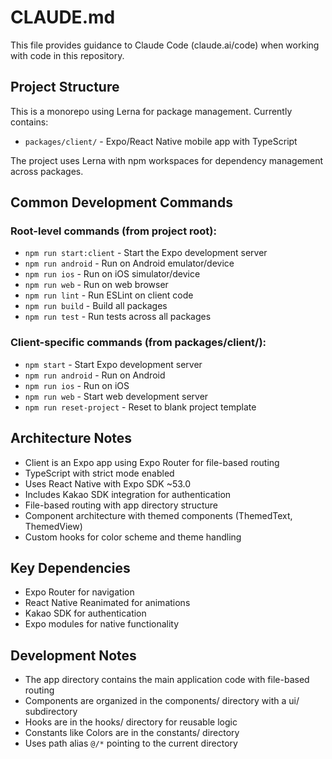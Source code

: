 # CLAUDE.md

This file provides guidance to Claude Code (claude.ai/code) when working with code in this repository.

## Project Structure

This is a monorepo using Lerna for package management. Currently contains:
- `packages/client/` - Expo/React Native mobile app with TypeScript

The project uses Lerna with npm workspaces for dependency management across packages.

## Common Development Commands

### Root-level commands (from project root):
- `npm run start:client` - Start the Expo development server
- `npm run android` - Run on Android emulator/device
- `npm run ios` - Run on iOS simulator/device  
- `npm run web` - Run on web browser
- `npm run lint` - Run ESLint on client code
- `npm run build` - Build all packages
- `npm run test` - Run tests across all packages

### Client-specific commands (from packages/client/):
- `npm start` - Start Expo development server
- `npm run android` - Run on Android
- `npm run ios` - Run on iOS
- `npm run web` - Start web development server
- `npm run reset-project` - Reset to blank project template

## Architecture Notes

- Client is an Expo app using Expo Router for file-based routing
- TypeScript with strict mode enabled
- Uses React Native with Expo SDK ~53.0
- Includes Kakao SDK integration for authentication
- File-based routing with app directory structure
- Component architecture with themed components (ThemedText, ThemedView)
- Custom hooks for color scheme and theme handling

## Key Dependencies

- Expo Router for navigation
- React Native Reanimated for animations
- Kakao SDK for authentication
- Expo modules for native functionality

## Development Notes

- The app directory contains the main application code with file-based routing
- Components are organized in the components/ directory with a ui/ subdirectory
- Hooks are in the hooks/ directory for reusable logic
- Constants like Colors are in the constants/ directory
- Uses path alias `@/*` pointing to the current directory